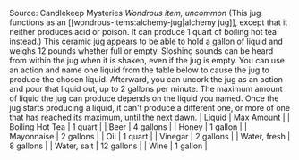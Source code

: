 Source: Candlekeep Mysteries
*Wondrous item, uncommon*
(This jug functions as an [[wondrous-items:alchemy-jug|alchemy jug]], except that it neither produces acid or poison. It can produce 1 quart of boiling hot tea instead.)
This ceramic jug appears to be able to hold a gallon of liquid and weighs 12 pounds whether full or empty. Sloshing sounds can be heard from within the jug when it is shaken, even if the jug is empty.
You can use an action and name one liquid from the table below to cause the jug to produce the chosen liquid. Afterward, you can uncork the jug as an action and pour that liquid out, up to 2 gallons per minute. The maximum amount of liquid the jug can produce depends on the liquid you named.
Once the jug starts producing a liquid, it can't produce a different one, or more of one that has reached its maximum, until the next dawn.
| Liquid | Max Amount |
| Boiling Hot Tea | 1 quart |
| Beer | 4 gallons |
| Honey | 1 gallon |
| Mayonnaise | 2 gallons |
| Oil | 1 quart |
| Vinegar | 2 gallons |
| Water, fresh | 8 gallons |
| Water, salt | 12 gallons |
| Wine | 1 gallon |